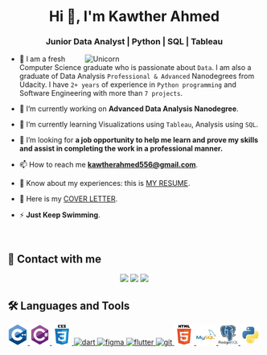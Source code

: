 <h1 align="center">Hi 👋, I'm Kawther Ahmed</h1>
<h3 align="center">Junior Data Analyst | Python | SQL | Tableau</h3>

<img align="right" width=350px alt="Unicorn" src="https://c.tenor.com/GN73MKBawZYAAAAi/busy-cute.gif" />

- 🏫 I am a fresh Computer Science graduate who is passionate about `Data`. I am also a graduate of Data Analysis `Professional & Advanced` Nanodegrees from Udacity. I have `2+ years` of experience in `Python programming` and Software Engineering with more than `7 projects`.

- 🔭 I’m currently working on **Advanced Data Analysis Nanodegree**.

- 🌱 I’m currently learning Visualizations using `Tableau`, Analysis using `SQL`.

- 👯 I’m looking for **a job opportunity to help me learn and prove my skills and assist in completing the work in a professional manner.**

- 📫 How to reach me **kawtherahmed556@gmail.com**.

- 📄 Know about my experiences: this is [MY RESUME](https://drive.google.com/file/d/1IB-2AlpwEBcSFU0XS2PjFFKfScvCZwE-/view?usp=sharing).

- 📝 Here is my [COVER LETTER](https://drive.google.com/file/d/1Emr2NyowFj26iOUZ4p2TNUvYjrshA3Gd/view?usp=sharing).

- ⚡ **Just Keep Swimming**.
<br>

## 📩 Contact with me

<p align="center">
    <a href="mailto:kawtherahmed556@gmail.com" title="Gmail"><img src="https://img.shields.io/badge/gmail-%23F05033.svg?style=for-the-badge&logo=gmail&logoColor=white"/></a>  
<a href="https://www.facebook.com/themoon.smile.12/" title="Facebook"><img src="https://img.shields.io/badge/Facebook-%231877F2.svg?style=for-the-badge&logo=Facebook&logoColor=white"/></a>
    <a href="https://www.linkedin.com/in/kawtherahmed67/" title="LinkedIn"><img src="https://img.shields.io/badge/linkedin-%230077B5.svg?style=for-the-badge&logo=linkedin&logoColor=white"/></a>  
</p>

## 🛠 Languages and Tools

<p align="left"> <a href="https://www.w3schools.com/cpp/" target="_blank" rel="noreferrer"> <img src="https://raw.githubusercontent.com/devicons/devicon/master/icons/cplusplus/cplusplus-original.svg" alt="cplusplus" width="40" height="40"/> </a> <a href="https://www.w3schools.com/cs/" target="_blank" rel="noreferrer"> <img src="https://raw.githubusercontent.com/devicons/devicon/master/icons/csharp/csharp-original.svg" alt="csharp" width="40" height="40"/> </a> <a href="https://www.w3schools.com/css/" target="_blank" rel="noreferrer"> <img src="https://raw.githubusercontent.com/devicons/devicon/master/icons/css3/css3-original-wordmark.svg" alt="css3" width="40" height="40"/> </a> <a href="https://dart.dev" target="_blank" rel="noreferrer"> <img src="https://www.vectorlogo.zone/logos/dartlang/dartlang-icon.svg" alt="dart" width="40" height="40"/> </a> <a href="https://www.figma.com/" target="_blank" rel="noreferrer"> <img src="https://www.vectorlogo.zone/logos/figma/figma-icon.svg" alt="figma" width="40" height="40"/> </a> <a href="https://flutter.dev" target="_blank" rel="noreferrer"> <img src="https://www.vectorlogo.zone/logos/flutterio/flutterio-icon.svg" alt="flutter" width="40" height="40"/> </a> <a href="https://git-scm.com/" target="_blank" rel="noreferrer"> <img src="https://www.vectorlogo.zone/logos/git-scm/git-scm-icon.svg" alt="git" width="40" height="40"/> </a> <a href="https://www.w3.org/html/" target="_blank" rel="noreferrer"> <img src="https://raw.githubusercontent.com/devicons/devicon/master/icons/html5/html5-original-wordmark.svg" alt="html5" width="40" height="40"/> </a> <a href="https://www.mysql.com/" target="_blank" rel="noreferrer"> <img src="https://raw.githubusercontent.com/devicons/devicon/master/icons/mysql/mysql-original-wordmark.svg" alt="mysql" width="40" height="40"/> </a> <a href="https://www.postgresql.org" target="_blank" rel="noreferrer"> <img src="https://raw.githubusercontent.com/devicons/devicon/master/icons/postgresql/postgresql-original-wordmark.svg" alt="postgresql" width="40" height="40"/> </a> <a href="https://www.python.org" target="_blank" rel="noreferrer"> <img src="https://raw.githubusercontent.com/devicons/devicon/master/icons/python/python-original.svg" alt="python" width="40" height="40"/> </a> </p>
